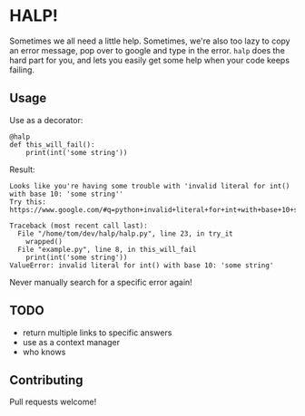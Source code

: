 # HALP!

Sometimes we all need a little help. Sometimes, we're also too lazy to copy an error message, pop over to google and type in the error. `halp` does the hard part for you, and lets you easily get some help when your code keeps failing.

## Usage

Use as a decorator:

    @halp
    def this_will_fail():
        print(int('some string'))

Result:

    Looks like you're having some trouble with 'invalid literal for int() with base 10: 'some string''
    Try this:
    https://www.google.com/#q=python+invalid+literal+for+int+with+base+10+some+string
      
    Traceback (most recent call last):
      File "/home/tom/dev/halp/halp.py", line 23, in try_it
        wrapped()
      File "example.py", line 8, in this_will_fail
        print(int('some string'))
    ValueError: invalid literal for int() with base 10: 'some string'

Never manually search for a specific error again!

## TODO

- return multiple links to specific answers
- use as a context manager
- who knows


## Contributing

Pull requests welcome!